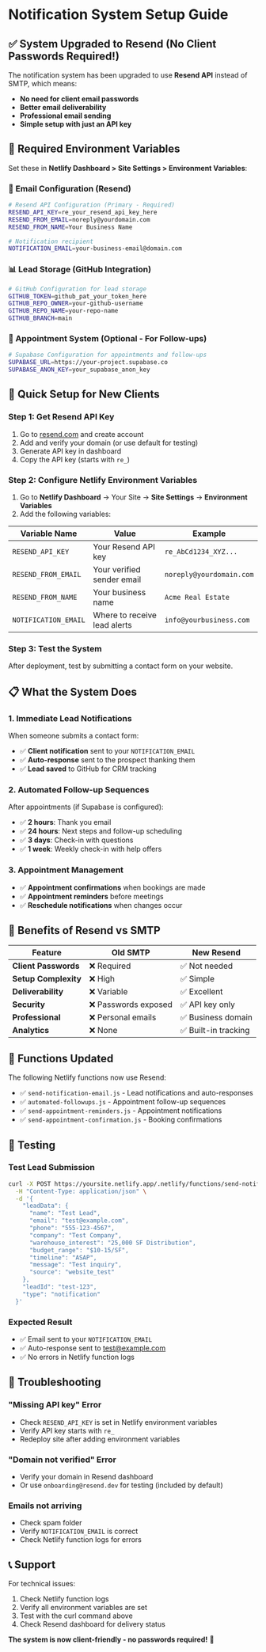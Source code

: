 # Notification System Setup Guide

## ✅ **System Upgraded to Resend (No Client Passwords Required!)**

The notification system has been upgraded to use **Resend API** instead of SMTP, which means:
- **No need for client email passwords**
- **Better email deliverability**
- **Professional email sending**
- **Simple setup with just an API key**

## 🔧 **Required Environment Variables**

Set these in **Netlify Dashboard > Site Settings > Environment Variables**:

### **📧 Email Configuration (Resend)**
```bash
# Resend API Configuration (Primary - Required)
RESEND_API_KEY=re_your_resend_api_key_here
RESEND_FROM_EMAIL=noreply@yourdomain.com
RESEND_FROM_NAME=Your Business Name

# Notification recipient
NOTIFICATION_EMAIL=your-business-email@domain.com
```

### **📊 Lead Storage (GitHub Integration)**
```bash
# GitHub Configuration for lead storage
GITHUB_TOKEN=github_pat_your_token_here
GITHUB_REPO_OWNER=your-github-username
GITHUB_REPO_NAME=your-repo-name
GITHUB_BRANCH=main
```

### **📅 Appointment System (Optional - For Follow-ups)**
```bash
# Supabase Configuration for appointments and follow-ups
SUPABASE_URL=https://your-project.supabase.co
SUPABASE_ANON_KEY=your_supabase_anon_key
```

## 🚀 **Quick Setup for New Clients**

### **Step 1: Get Resend API Key**
1. Go to [resend.com](https://resend.com) and create account
2. Add and verify your domain (or use default for testing)
3. Generate API key in dashboard
4. Copy the API key (starts with `re_`)

### **Step 2: Configure Netlify Environment Variables**
1. Go to **Netlify Dashboard** → Your Site → **Site Settings** → **Environment Variables**
2. Add the following variables:

| Variable Name | Value | Example |
|---------------|-------|---------|
| `RESEND_API_KEY` | Your Resend API key | `re_AbCd1234_XYZ...` |
| `RESEND_FROM_EMAIL` | Your verified sender email | `noreply@yourdomain.com` |
| `RESEND_FROM_NAME` | Your business name | `Acme Real Estate` |
| `NOTIFICATION_EMAIL` | Where to receive lead alerts | `info@yourbusiness.com` |

### **Step 3: Test the System**
After deployment, test by submitting a contact form on your website.

## 📋 **What the System Does**

### **1. Immediate Lead Notifications**
When someone submits a contact form:
- ✅ **Client notification** sent to your `NOTIFICATION_EMAIL`
- ✅ **Auto-response** sent to the prospect thanking them
- ✅ **Lead saved** to GitHub for CRM tracking

### **2. Automated Follow-up Sequences**
After appointments (if Supabase is configured):
- ✅ **2 hours**: Thank you email
- ✅ **24 hours**: Next steps and follow-up scheduling
- ✅ **3 days**: Check-in with questions
- ✅ **1 week**: Weekly check-in with help offers

### **3. Appointment Management**
- ✅ **Appointment confirmations** when bookings are made
- ✅ **Appointment reminders** before meetings
- ✅ **Reschedule notifications** when changes occur

## 🎯 **Benefits of Resend vs SMTP**

| Feature | Old SMTP | New Resend |
|---------|----------|------------|
| **Client Passwords** | ❌ Required | ✅ Not needed |
| **Setup Complexity** | ❌ High | ✅ Simple |
| **Deliverability** | ❌ Variable | ✅ Excellent |
| **Security** | ❌ Passwords exposed | ✅ API key only |
| **Professional** | ❌ Personal emails | ✅ Business domain |
| **Analytics** | ❌ None | ✅ Built-in tracking |

## 🔧 **Functions Updated**

The following Netlify functions now use Resend:
- ✅ `send-notification-email.js` - Lead notifications and auto-responses
- ✅ `automated-followups.js` - Appointment follow-up sequences
- ✅ `send-appointment-reminders.js` - Appointment notifications
- ✅ `send-appointment-confirmation.js` - Booking confirmations

## 🧪 **Testing**

### **Test Lead Submission**
```bash
curl -X POST https://yoursite.netlify.app/.netlify/functions/send-notification-email \
  -H "Content-Type: application/json" \
  -d '{
    "leadData": {
      "name": "Test Lead",
      "email": "test@example.com",
      "phone": "555-123-4567",
      "company": "Test Company",
      "warehouse_interest": "25,000 SF Distribution",
      "budget_range": "$10-15/SF",
      "timeline": "ASAP",
      "message": "Test inquiry",
      "source": "website_test"
    },
    "leadId": "test-123",
    "type": "notification"
  }'
```

### **Expected Result**
- ✅ Email sent to your `NOTIFICATION_EMAIL`
- ✅ Auto-response sent to test@example.com
- ✅ No errors in Netlify function logs

## 🚨 **Troubleshooting**

### **"Missing API key" Error**
- Check `RESEND_API_KEY` is set in Netlify environment variables
- Verify API key starts with `re_`
- Redeploy site after adding environment variables

### **"Domain not verified" Error**
- Verify your domain in Resend dashboard
- Or use `onboarding@resend.dev` for testing (included by default)

### **Emails not arriving**
- Check spam folder
- Verify `NOTIFICATION_EMAIL` is correct
- Check Netlify function logs for errors

## 📞 **Support**

For technical issues:
1. Check Netlify function logs
2. Verify all environment variables are set
3. Test with the curl command above
4. Check Resend dashboard for delivery status

**The system is now client-friendly - no passwords required!** 🎉
